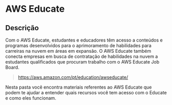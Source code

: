 # AWS Educate

## Descrição

Com o AWS Educate, estudantes e educadores têm acesso a conteúdos e programas desenvolvidos para o aprimoramento de habilidades para carreiras na nuvem em áreas em expansão. O AWS Educate também conecta empresas em busca de contratação de habilidades na nuvem a estudantes qualificados que procuram trabalho com o AWS Educate Job Board. 

> https://aws.amazon.com/pt/education/awseducate/

Nesta pasta você encontra materiais referentes ao AWS Educate que podem te ajudar a entender quais recursos você tem acesso com o Educate e como eles funcionam.